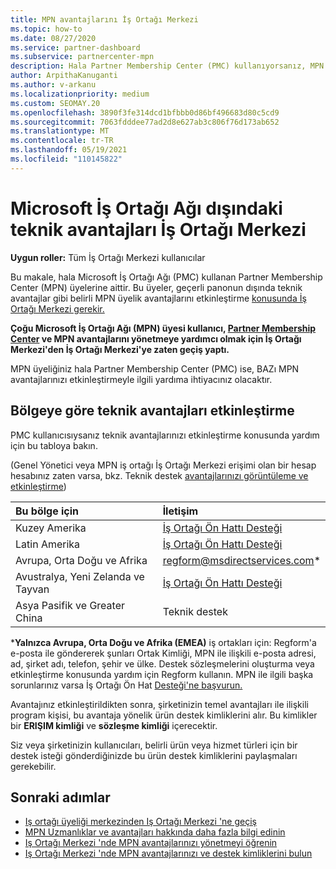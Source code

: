 ```yaml
---
title: MPN avantajlarını İş Ortağı Merkezi
ms.topic: how-to
ms.date: 08/27/2020
ms.service: partner-dashboard
ms.subservice: partnercenter-mpn
description: Hala Partner Membership Center (PMC) kullanıyorsanız, MPN teknik destek avantajlarınızı etkinleştirmenize ve size avantaj destek kimlikleri vermenize yardımcı olmak için kiminle iletişim kuracaklarını öğrenin.
author: ArpithaKanuganti
ms.author: v-arkanu
ms.localizationpriority: medium
ms.custom: SEOMAY.20
ms.openlocfilehash: 3890f3fe314dcd1bfbbb0d86bf496683d80c5cd9
ms.sourcegitcommit: 7063fdddee77ad2d8e627ab3c806f76d173ab652
ms.translationtype: MT
ms.contentlocale: tr-TR
ms.lasthandoff: 05/19/2021
ms.locfileid: "110145822"
---
```

# <a name="activate-microsoft-partner-network-technical-benefits-outside-of-partner-center"></a>Microsoft İş Ortağı Ağı dışındaki teknik avantajları İş Ortağı Merkezi


**Uygun roller:** Tüm İş Ortağı Merkezi kullanıcılar

Bu makale, hala Microsoft İş Ortağı Ağı (PMC) kullanan Partner Membership Center (MPN) üyelerine aittir. Bu üyeler, geçerli panonun dışında teknik avantajlar gibi belirli MPN üyelik avantajlarını etkinleştirme [konusunda İş Ortağı Merkezi gerekir.](https://partner.microsoft.com/dashboard)

**Çoğu Microsoft İş Ortağı Ağı (MPN) üyesi kullanıcı, [Partner Membership Center](prepare-pmc-pc-migration.md) ve MPN avantajlarını yönetmeye yardımcı olmak için İş Ortağı Merkezi'den İş Ortağı Merkezi'ye zaten geçiş yaptı.**

MPN üyeliğiniz hala Partner Membership Center (PMC) ise, BAZı MPN avantajlarınızı etkinleştirmeyle ilgili yardıma ihtiyacınız olacaktır.

## <a name="activate-technical-benefits-by-region"></a>Bölgeye göre teknik avantajları etkinleştirme

PMC kullanıcısıysanız teknik avantajlarınızı etkinleştirme konusunda yardım için bu tabloya bakın.

(Genel Yönetici veya MPN iş ortağı İş Ortağı Merkezi erişimi olan bir hesap hesabınız zaten varsa, bkz. Teknik destek [avantajlarınızı görüntüleme ve etkinleştirme](mpn-benefits-technical-support.md#view-and-activate-your-technical-support-benefits))

|Bu bölge için  | İletişim |
|:--------|:------------|
|Kuzey Amerika  | [İş Ortağı Ön Hattı Desteği](https://partner.microsoft.com/support?issueid=300-0042)  |
|Latin Amerika  | [İş Ortağı Ön Hattı Desteği](https://partner.microsoft.com/support?issueid=300-0042)  |
|Avrupa, Orta Doğu ve Afrika  | [regform@msdirectservices.com](mailto:regform@msdirectservices.com)*  |
|Avustralya, Yeni Zelanda ve Tayvan  | [İş Ortağı Ön Hattı Desteği](https://partner.microsoft.com/support?issueid=300-0042)  |
|Asya Pasifik ve Greater China  | Teknik destek  |

\***Yalnızca Avrupa, Orta Doğu ve Afrika (EMEA)** iş ortakları için: Regform'a e-posta ile göndererek şunları Ortak Kimliği, MPN ile ilişkili e-posta adresi, ad, şirket adı, telefon, şehir ve ülke. Destek sözleşmelerini oluşturma veya etkinleştirme konusunda yardım için Regform kullanın. MPN ile ilgili başka sorunlarınız varsa İş Ortağı Ön Hat [Desteği'ne başvurun.](https://partner.microsoft.com/support?issueid=300-0042)

Avantajınız etkinleştirildikten sonra, şirketinizin temel avantajları ile ilişkili program kişisi, bu avantaja yönelik ürün destek kimliklerini alır. Bu kimlikler bir **ERIŞIM kimliği** ve **sözleşme kimliği** içerecektir. 

Siz veya şirketinizin kullanıcıları, belirli ürün veya hizmet türleri için bir destek isteği gönderdiğinizde bu ürün destek kimliklerini paylaşmaları gerekebilir.

## <a name="next-steps"></a>Sonraki adımlar

- [Iş ortağı üyeliği merkezinden Iş Ortağı Merkezi 'ne geçiş](prepare-pmc-pc-migration.md)
- [MPN Uzmanlıklar ve avantajları hakkında daha fazla bilgi edinin](learn-about-competencies.md)
- [Iş Ortağı Merkezi 'nde MPN avantajlarınızı yönetmeyi öğrenin](manage-your-partner-network-benefits.md)
- [Iş Ortağı Merkezi 'nde MPN avantajlarınızı ve destek kimliklerini bulun](mpn-find-benefits.md)